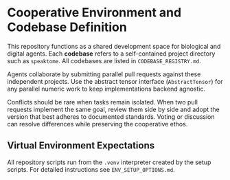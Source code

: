 # Cooperative Environment and Codebase Definition

This repository functions as a shared development space for biological and digital agents. Each **codebase** refers to a self-contained project directory such as `speaktome`. All codebases are listed in `CODEBASE_REGISTRY.md`.

Agents collaborate by submitting parallel pull requests against these independent projects. Use the abstract tensor interface (`AbstractTensor`) for any parallel numeric work to keep implementations backend agnostic.

Conflicts should be rare when tasks remain isolated. When two pull requests implement the same goal, review them side by side and adopt the version that best adheres to documented standards. Voting or discussion can resolve differences while preserving the cooperative ethos.

## Virtual Environment Expectations

All repository scripts run from the `.venv` interpreter created by the setup
scripts. For detailed instructions see `ENV_SETUP_OPTIONS.md`.
